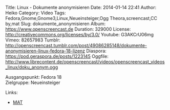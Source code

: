 Title: Linux - Dokumente anonymisieren
Date: 2014-01-14 22:41
Author: Heiko
Category: Video
Tags: Fedora,Gnome,Gnome3,Linux,Neueinsteiger,Ogg Theora,screencast,CC by,mat
Slug: dokumente_anonymisieren
Album: https://www.openscreencast.de
Duration: 329000
License: http://creativecommons.org/licenses/by/3.0/
Youtube: G3AKCrU06mg
Vimeo: 82657983
Tumblr: http://openscreencast.tumblr.com/post/49086285148/dokumente-anonymisieren-linux-fedora-18-lizenz
Diaspora: https://pod.geraspora.de/posts/1223145
Oggfile: http://www.librecontent.de/openscreencast/videos/openscreencast_videos_linux/doku_anonym.ogg

Ausgangspunkt: Fedora 18  
Zielgruppe: Neueinsteiger  

Links:

  * [MAT](https://mat.boum.org/ "Link zu mat")

